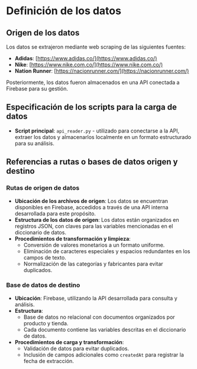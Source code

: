 # Definición de los datos

## Origen de los datos

Los datos se extrajeron mediante web scraping de las siguientes fuentes:

- **Adidas**: [https://www.adidas.co/](https://www.adidas.co/)
- **Nike**: [https://www.nike.com.co/](https://www.nike.com.co/)
- **Nation Runner**: [https://nacionrunner.com/](https://nacionrunner.com/)

Posteriormente, los datos fueron almacenados en una API conectada a Firebase para su gestión.

## Especificación de los scripts para la carga de datos

- **Script principal**: `api_reader.py` - utilizado para conectarse a la API, extraer los datos y almacenarlos localmente en un formato estructurado para su análisis.

## Referencias a rutas o bases de datos origen y destino

### Rutas de origen de datos

- **Ubicación de los archivos de origen**: Los datos se encuentran disponibles en Firebase, accedidos a través de una API interna desarrollada para este propósito.
- **Estructura de los datos de origen**: Los datos están organizados en registros JSON, con claves para las variables mencionadas en el diccionario de datos.
- **Procedimientos de transformación y limpieza**: 
  - Conversión de valores monetarios a un formato uniforme.
  - Eliminación de caracteres especiales y espacios redundantes en los campos de texto.
  - Normalización de las categorías y fabricantes para evitar duplicados.

### Base de datos de destino

- **Ubicación**: Firebase, utilizando la API desarrollada para consulta y análisis.
- **Estructura**: 
  - Base de datos no relacional con documentos organizados por producto y tienda.
  - Cada documento contiene las variables descritas en el diccionario de datos.
- **Procedimientos de carga y transformación**: 
  - Validación de datos para evitar duplicados.
  - Inclusión de campos adicionales como `createdAt` para registrar la fecha de extracción.